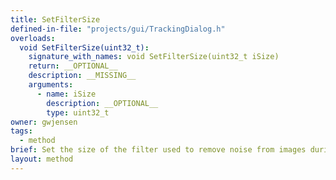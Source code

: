 ```yaml
---
title: SetFilterSize
defined-in-file: "projects/gui/TrackingDialog.h"
overloads:
  void SetFilterSize(uint32_t):
    signature_with_names: void SetFilterSize(uint32_t iSize)
    return: __OPTIONAL__
    description: __MISSING__
    arguments:
      - name: iSize
        description: __OPTIONAL__
        type: uint32_t
owner: gwjensen
tags:
  - method
brief: Set the size of the filter used to remove noise from images during thresholding.
layout: method
---
```

